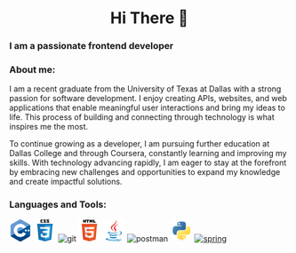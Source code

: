 
<h1 align="center">Hi  There 👋</h1>
<h3 align="left">I am a passionate frontend developer</h3>

<h3 align="left">About me:</h3>
<p align="left">
  <p align = "left">
   I am a recent graduate from the University of Texas at Dallas with a strong passion for software development. I enjoy creating APIs, websites, and web applications that enable meaningful user interactions and bring my ideas to life. This process of building and connecting through technology is what inspires me the
    most.

To continue growing as a developer, I am pursuing further education at Dallas College and through Coursera, constantly learning and improving my skills. With technology advancing rapidly, I am eager to stay at the forefront by embracing new challenges and opportunities to expand my knowledge and create impactful solutions.
  </p>
</p>

<h3 align="left">Languages and Tools:</h3>
<p align="left"> <a> <img src="https://raw.githubusercontent.com/devicons/devicon/master/icons/cplusplus/cplusplus-original.svg" alt="cplusplus" width="40" height="40"/> </a> <a > <img src="https://raw.githubusercontent.com/devicons/devicon/master/icons/css3/css3-original-wordmark.svg" alt="css3" width="40" height="40"/> </a> <a> <img src="https://www.vectorlogo.zone/logos/git-scm/git-scm-icon.svg" alt="git" width="40" height="40"/> </a> <a> <img src="https://raw.githubusercontent.com/devicons/devicon/master/icons/html5/html5-original-wordmark.svg" alt="html5" width="40" height="40"/> </a> <a> <img src="https://raw.githubusercontent.com/devicons/devicon/master/icons/java/java-original.svg" alt="java" width="40" height="40"/> </a> <a> <img src="https://www.vectorlogo.zone/logos/getpostman/getpostman-icon.svg" alt="postman" width="40" height="40"/> </a> <a> <img src="https://raw.githubusercontent.com/devicons/devicon/master/icons/python/python-original.svg" alt="python" width="40" height="40"/> </a> <a href="https://spring.io/" target="_blank" rel="noreferrer"> <img src="https://www.vectorlogo.zone/logos/springio/springio-icon.svg" alt="spring" width="40" height="40"/> </a> </p>
<p>

</p>
